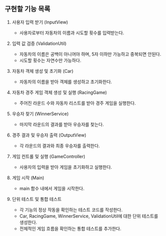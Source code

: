## 구현할 기능 목록

1. 사용자 입력 받기 (InputView)
    - 사용자로부터 자동차의 이름과 시도할 횟수를 입력받는다.

2. 입력 값 검증 (ValidationUtil)
    - 자동차의 이름은 공백이 아니어야 하며, 5자 이하만 가능하고 중복되면 안된다.
    - 시도할 횟수는 자연수만 가능하다.

3. 자동차 객체 생성 및 초기화 (Car)
    - 자동차의 이름을 받아 객체를 생성하고 초기화한다.

4. 자동차 경주 게임 객체 생성 및 실행 (RacingGame)
    - 주어진 라운드 수와 자동차 리스트를 받아 경주 게임을 실행한다.

5. 우승자 찾기 (WinnerService)
    - 마지막 라운드의 결과를 받아 우승자를 찾는다.

6. 경주 결과 및 우승자 출력 (OutputView)
    - 각 라운드의 결과와 최종 우승자를 출력한다.

7. 게임 컨트롤 및 실행 (GameController)
    - 사용자의 입력을 받아 게임을 초기화하고 실행한다.

8. 게임 시작 (Main)
    - main 함수 내에서 게임을 시작한다.

9. 단위 테스트 및 통합 테스트
    - 각 기능의 정상 작동을 확인하는 테스트 코드를 작성한다.
    - Car, RacingGame, WinnerService, ValidationUtil에 대한 단위 테스트를 생성한다.
    - 전체적인 게임 흐름을 확인하는 통합 테스트를 추가한다.
